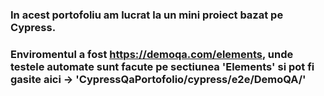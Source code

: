 ### In acest portofoliu am lucrat la un mini proiect bazat pe Cypress. 
### Enviromentul a fost https://demoqa.com/elements, unde testele automate sunt facute pe sectiunea 'Elements' si pot fi gasite aici -> 'CypressQaPortofolio/cypress/e2e/DemoQA/' 

